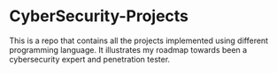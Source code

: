 # CyberSecurity-Projects
This is a repo that contains all the projects implemented using different programming language. It illustrates my roadmap towards been a cybersecurity expert and penetration tester.

